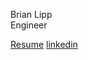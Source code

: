 Brian Lipp   
Engineer

[Resume](https://github.com/bclipp/resume/blob/master/README.md)
[linkedin](www.linkedin.com/in/brianlipp770)

